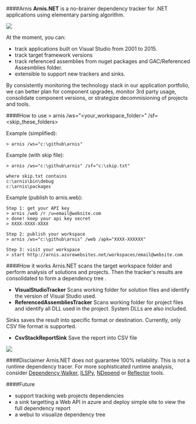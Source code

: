 ####Arnis 
**Arnis.NET** is a no-brainer dependency tracker for .NET applications using elementary parsing algorithm. 

![](https://ci.appveyor.com/api/projects/status/github/rdagumampan/arnis?branch=master&svg=true)

At the moment, you can:
- track applications built on Visual Studio from 2001 to 2015.
- track target framework versions
- track referenced assemblies from nuget packages and GAC/Referenced Assesmblies folder.
- extensible to support new trackers and sinks.

By consistently monitoring the technology stack in our application portfolio, we can better plan for component upgrades, monitor 3rd party usage, consolidate component versions, or strategize decommisioning of projects and tools.

####How to use
    > arnis /ws="<your_workspace_folder>" /sf=<skip_these_folders>

Example (simplified):

	> arnis /ws="c:\github\arnis"

Example (with skip file):

	> arnis /ws="c:\github\arnis" /sf="c:\skip.txt"
    
    where skip.txt contains
    c:\arnis\bin\debug
    c:\arnis\packages

Example (publish to arnis.web):

	Step 1: get your API key	
	> arnis /web /r /u=email@website.com
	> done! keep your api key secret
	> XXXX-XXXX-XXXX

	Step 2: publish your workspace
	> arnis /ws="c:\github\arnis" /web /apk="XXXX-XXXXXX"

	Step 3: visit your workspace
	> start http://arnis.azurewebsites.net/workspaces/email@website.com

####How it works
Arnis.NET scans the target workspace folder and perform analysis of solutions and projects. Then the tracker's results are consolidated to form a dependency tree .

- **VisualStudioTracker**
Scans working folder for solution files and identify the version of Visual Studio used.
- **ReferencedAssembliesTracker**
Scans working folder for project files and identify all DLL used in the project. System DLLs are also included.

Sinks saves the result into specific format or destination. Currently, only CSV file format is supported.

- **CsvStackReportSink**
Save the report into CSV file

![](https://rdagumampan.files.wordpress.com/2016/02/arnisresult.png)

####Disclaimer
Arnis.NET does not guarantee 100% reliability. This is not a runtime dependency tracer. For more sophisticated runtime analysis, consider [Dependency Walker](http://www.dependencywalker.com/), [ILSPy](https://github.com/icsharpcode/ILSpy), [NDepend](http://www.ndepend.com/) or [Reflector](http://www.red-gate.com/products/dotnet-development/reflector/) tools.

####Future
- support tracking web projects dependencies
- a sink targetting a Web API in azure and deploy simple site to view the full dependency report
- a webui to visualize dependency tree
